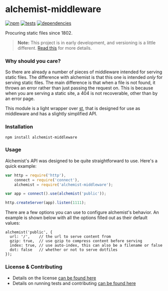 # alchemist-middleware

[![npm](http://img.shields.io/npm/v/alchemist-middleware.svg?style=flat)](https://badge.fury.io/js/alchemist-middleware) [![tests](http://img.shields.io/travis/carrot/alchemist-middleware/master.svg?style=flat)](https://travis-ci.org/carrot/alchemist-middleware) [![dependencies](http://img.shields.io/gemnasium/carrot/alchemist-middleware.svg?style=flat)](https://gemnasium.com/carrot/alchemist-middleware)

Procuring static files since 1802.

> **Note:** This project is in early development, and versioning is a little different. [Read this](http://markup.im/#q4_cRZ1Q) for more details.

### Why should you care?

So there are already a number of pieces of middleware intended for serving static files. The difference with alchemist is that this one is intended *only* for serving static files. The main difference is that when a file is not found, it throws an error rather than just passing the request on. This is because when you are serving a static site, a 404 is not recoverable, other than by an error page.

This module is a light wrapper over [st](https://github.com/isaacs/st), that is designed for use as middleware and has a slightly simplified API.

### Installation

`npm install alchemist-middleware`

### Usage

Alchemist's API was designed to be quite straightforward to use. Here's a quick example:

```js
var http = require('http'),
    connect = require('connect'),
    alchemist = require('alchemist-middleware');

var app = connect().use(alchemist('public'));

http.createServer(app).listen(1111);
```

There are a few options you can use to configure alchemist's behavior. An example is shown below with all the options filled out as their default values:

```
alchemist('public', {
  url: '/',    // the url to serve content from
  gzip: true,  // use gzip to compress content before serving
  index: true, // use auto-index, this can also be a filename or false
  dot: false   // whether or not to serve dotfiles
});
```

### License & Contributing

- Details on the license [can be found here](LICENSE.md)
- Details on running tests and contributing [can be found here](contributing.md)
